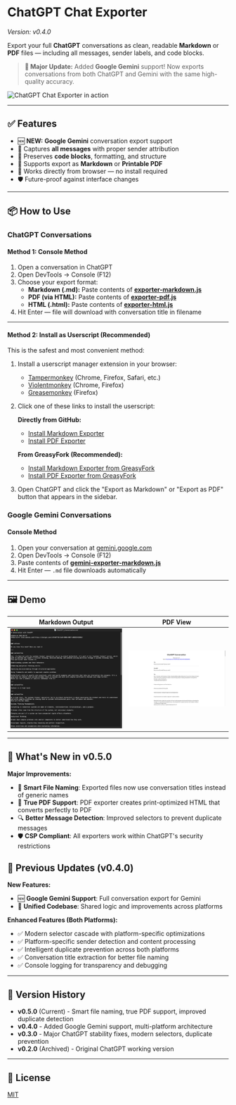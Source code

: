 # ChatGPT Chat Exporter 
*Version: v0.4.0*

Export your full **ChatGPT** conversations as clean, readable **Markdown** or **PDF** files — including all messages, sender labels, and code blocks.

> **🎯 Major Update:** Added **Google Gemini** support! Now exports conversations from both ChatGPT and Gemini with the same high-quality accuracy.

![ChatGPT Chat Exporter in action](demo/demo.gif)

---

## ✅ Features

- 🆕 **NEW:** **Google Gemini** conversation export support
- 📝 Captures **all messages** with proper sender attribution
- 🔧 Preserves **code blocks**, formatting, and structure
- 📄 Supports export as **Markdown** or **Printable PDF**
- 🚀 Works directly from browser — no install required
- 🛡️ Future-proof against interface changes
  
---

## 📦 How to Use

### ChatGPT Conversations

#### Method 1: Console Method
1. Open a conversation in ChatGPT
2. Open DevTools → Console (F12)
3. Choose your export format:
   - **Markdown (.md):** Paste contents of **[exporter-markdown.js](https://github.com/rashidazarang/chatgpt-chat-exporter/raw/master/exporter-markdown.js)**
   - **PDF (via HTML):** Paste contents of **[exporter-pdf.js](https://github.com/rashidazarang/chatgpt-chat-exporter/raw/master/exporter-pdf.js)**
   - **HTML (.html):** Paste contents of **[exporter-html.js](https://github.com/rashidazarang/chatgpt-chat-exporter/raw/master/exporter-html.js)**
4. Hit Enter — file will download with conversation title in filename

---

#### Method 2: Install as Userscript (Recommended)

This is the safest and most convenient method:

1. Install a userscript manager extension in your browser:
   - [Tampermonkey](https://www.tampermonkey.net/) (Chrome, Firefox, Safari, etc.)
   - [Violentmonkey](https://violentmonkey.github.io/) (Chrome, Firefox)
   - [Greasemonkey](https://addons.mozilla.org/en-US/firefox/addon/greasemonkey/) (Firefox)
  

2. Click one of these links to install the userscript:

      **Directly from GitHub:**
   - [Install Markdown Exporter](https://github.com/rashidazarang/chatgpt-chat-exporter/raw/master/chatgpt-markdown-exporter.user.js)
   - [Install PDF Exporter](https://github.com/rashidazarang/chatgpt-chat-exporter/raw/master/chatgpt-pdf-exporter.user.js)
     
   **From GreasyFork (Recommended):**
   - [Install Markdown Exporter from GreasyFork](https://greasyfork.org/en/scripts/530789-chatgpt-chat-exporter-markdown)
   - [Install PDF Exporter from GreasyFork](https://greasyfork.org/en/scripts/530790-chatgpt-chat-exporter-pdf)
   

3. Open ChatGPT and click the "Export as Markdown" or "Export as PDF" button that appears in the sidebar.

### Google Gemini Conversations

#### Console Method
1. Open your conversation at [gemini.google.com](https://gemini.google.com)
2. Open DevTools → Console (F12)
3. Paste contents of **[gemini-exporter-markdown.js](https://github.com/rashidazarang/chatgpt-chat-exporter/raw/master/gemini-exporter-markdown.js)**
4. Hit Enter — `.md` file downloads automatically

---

## 🖼️ Demo

| Markdown Output | PDF View |
|-----------------|----------|
| ![](demo/preview-md.png) | ![](demo/preview-pdf.png) |

---

## 🔧 What's New in v0.5.0

**Major Improvements:**
- 🎯 **Smart File Naming**: Exported files now use conversation titles instead of generic names
- 📄 **True PDF Support**: PDF exporter creates print-optimized HTML that converts perfectly to PDF
- 🔍 **Better Message Detection**: Improved selectors to prevent duplicate messages
- 🛡️ **CSP Compliant**: All exporters work within ChatGPT's security restrictions

## 📝 Previous Updates (v0.4.0)

**New Features:**
- 🆕 **Google Gemini Support**: Full conversation export for Gemini
- 🔧 **Unified Codebase**: Shared logic and improvements across platforms

**Enhanced Features (Both Platforms):**
- ✅ Modern selector cascade with platform-specific optimizations
- ✅ Platform-specific sender detection and content processing
- ✅ Intelligent duplicate prevention across both platforms
- ✅ Conversation title extraction for better file naming
- ✅ Console logging for transparency and debugging

---

## 🚀 Version History

- **v0.5.0** (Current) - Smart file naming, true PDF support, improved duplicate detection
- **v0.4.0** - Added Google Gemini support, multi-platform architecture
- **v0.3.0** - Major ChatGPT stability fixes, modern selectors, duplicate prevention
- **v0.2.0** (Archived) - Original ChatGPT working version

---

## 📜 License

[MIT](LICENSE)

